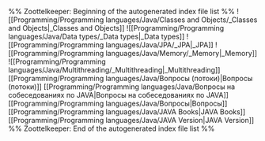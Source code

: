 %% Zoottelkeeper: Beginning of the autogenerated index file list  %%
 ![[Programming/Programming languages/Java/Classes and Objects/_Classes and Objects|_Classes and Objects]]
 ![[Programming/Programming languages/Java/Data types/_Data types|_Data types]]
 ![[Programming/Programming languages/Java/JPA/_JPA|_JPA]]
 ![[Programming/Programming languages/Java/Memory/_Memory|_Memory]]
 ![[Programming/Programming languages/Java/Multithreading/_Multithreading|_Multithreading]]
 [[Programming/Programming languages/Java/Вопросы (потоки)|Вопросы (потоки)]]
 [[Programming/Programming languages/Java/Вопросы на собеседованиях по JAVA|Вопросы на собеседованиях по JAVA]]
 [[Programming/Programming languages/Java/Вопросы|Вопросы]]
 [[Programming/Programming languages/Java/JAVA Books|JAVA Books]]
 [[Programming/Programming languages/Java/JAVA Version|JAVA Version]]
%% Zoottelkeeper: End of the autogenerated index file list  %%

